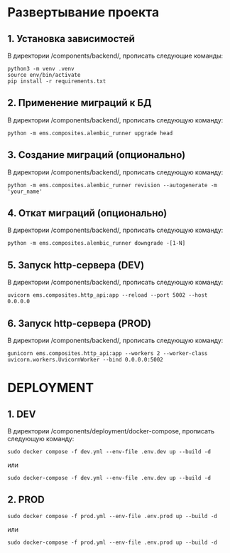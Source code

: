 # Развертывание проекта

## 1. Установка зависимостей

В директории /components/backend/, прописать следующие команды:

```text
python3 -m venv .venv
source env/bin/activate
pip install -r requirements.txt
```

## 2. Применение миграций к БД

В директории /components/backend/, прописать следующую команду:

```text
python -m ems.composites.alembic_runner upgrade head
```

## 3. Создание миграций (опционально)

В директории /components/backend/, прописать следующую команду:

```text
python -m ems.composites.alembic_runner revision --autogenerate -m 'your_name'
```

## 4. Откат миграций (опционально)

В директории /components/backend/, прописать следующую команду:

```text
python -m ems.composites.alembic_runner downgrade -[1-N]
```

## 5. Запуск http-сервера (DEV)

В директории /components/backend/, прописать следующую команду:

```text
uvicorn ems.composites.http_api:app --reload --port 5002 --host 0.0.0.0
```

## 6. Запуск http-сервера (PROD)

В директории /components/backend/, прописать следующую команду:

```text
gunicorn ems.composites.http_api:app --workers 2 --worker-class uvicorn.workers.UvicornWorker --bind 0.0.0.0:5002
```

# DEPLOYMENT

## 1. DEV

В директории /components/deployment/docker-compose, прописать следующую команду:

```docker
sudo docker compose -f dev.yml --env-file .env.dev up --build -d
```

или

```docker
sudo docker-compose -f dev.yml --env-file .env.dev up --build -d
```

## 2. PROD

```docker
sudo docker compose -f prod.yml --env-file .env.prod up --build -d
```

или

```docker
sudo docker-compose -f prod.yml --env-file .env.prod up --build -d
```
